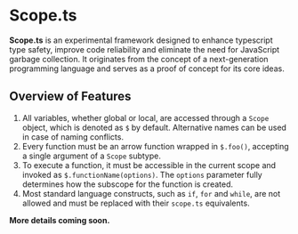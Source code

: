 # Scope.ts

**Scope.ts** is an experimental framework designed to enhance typescript type safety, improve code reliability and eliminate the need for JavaScript garbage collection. It originates from the concept of a next-generation programming language and serves as a proof of concept for its core ideas.


## Overview of Features

1. All variables, whether global or local, are accessed through a `Scope` object, which is denoted as `$` by default. Alternative names can be used in case of naming conflicts.
2. Every function must be an arrow function wrapped in `$.foo()`, accepting a single argument of a `Scope` subtype.
3. To execute a function, it must be accessible in the current scope and invoked as `$.functionName(options)`. The `options` parameter fully determines how the subscope for the function is created.
4. Most standard language constructs, such as `if`, `for` and `while`, are not allowed and must be replaced with their `scope.ts` equivalents.


__More details coming soon.__